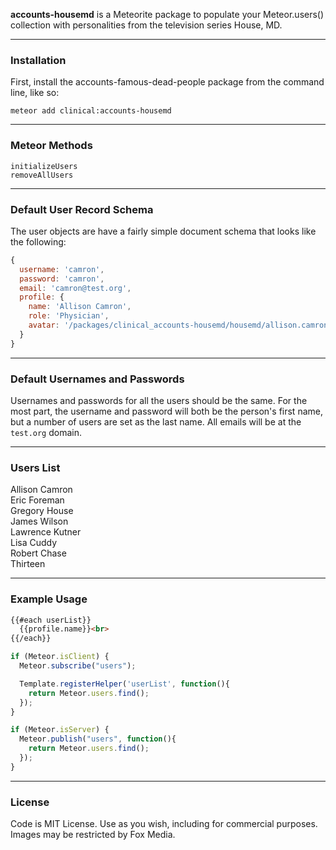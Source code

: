 **accounts-housemd** is a Meteorite package to populate your Meteor.users() collection with personalities from the television series House, MD.


------------------------
### Installation

First, install the accounts-famous-dead-people package from the command line, like so:

````
meteor add clinical:accounts-housemd
````

------------------------
### Meteor Methods

````
initializeUsers
removeAllUsers
````  

------------------------
### Default User Record Schema  

The user objects are have a fairly simple document schema that looks like the following:
````js
{
  username: 'camron',
  password: 'camron',
  email: 'camron@test.org',
  profile: {
    name: 'Allison Camron',
    role: 'Physician',
    avatar: '/packages/clinical_accounts-housemd/housemd/allison.camron.jpg'
  }
}
````

------------------------
### Default Usernames and Passwords  

Usernames and passwords for all the users should be the same.  For the most part, the username and password will both be the person's first name, but a number of users are set as the last name.  All emails will be at the ``test.org`` domain.


------------------------
### Users List

Allison Camron  
Eric Foreman  
Gregory House  
James Wilson  
Lawrence Kutner  
Lisa Cuddy  
Robert Chase  
Thirteen

------------------------
### Example Usage  

````html
{{#each userList}}
  {{profile.name}}<br>
{{/each}}
````

````js
if (Meteor.isClient) {
  Meteor.subscribe("users");

  Template.registerHelper('userList', function(){
    return Meteor.users.find();
  });
}

if (Meteor.isServer) {
  Meteor.publish("users", function(){
    return Meteor.users.find();
  });
}
````

------------------------
### License

Code is MIT License. Use as you wish, including for commercial purposes.  
Images may be restricted by Fox Media.  
